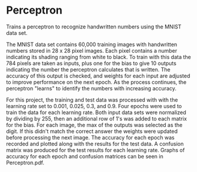 # Perceptron
Trains a perceptron to recognize handwritten numbers using the MNIST data set.


The MNIST data set contains 60,000 training images with handwritten numbers stored in 28 x 28 pixel images. Each pixel contains a number indicating its shading ranging from white to black. To train with this data the 784 pixels are taken as inputs, plus one for the bias to give 10 outputs indicating the number the perceptron calculates that is written. The accuracy of this output is checked, and weights for each input are adjusted to improve performance on the next epoch. As the process continues, the perceptron "learns" to identify the numbers with increasing accuracy.

For this project, the training and test data was processed with with the learning rate set to 0.001, 0.025, 0.3, and 0.9. Four epochs were used to train the data for each learning rate. Both input data sets were normalized by dividing by 255, then an additional row of 1's was added to each matrix for the bias. For each image, the max of the outputs was selected as the digit. If this didn't match the correct answer the weights were updated before processing the next image. The accuracy for each epoch was recorded and plotted along with the results for the test data. A confusion matrix was produced for the test results for each learning rate. Graphs of accuracy for each epoch and confusion matrices can be seen in Perceptron.pdf.